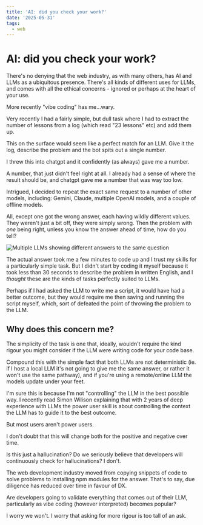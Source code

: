 ```yaml
---
title: 'AI: did you check your work?'
date: '2025-05-31'
tags:
  - web
---
```


# AI: did you check your work?

There's no denying that the web industry, as with many others, has AI and LLMs as a ubiquitous presence. There's all kinds of different uses for LLMs, and comes with all the ethical concerns - ignored or perhaps at the heart of your use.

More recently "vibe coding" has me…wary.

<!-- more -->

Very recently I had a fairly simple, but dull task where I had to extract the number of lessons from a log (which read "23 lessons" etc) and add them up.

This on the surface would seem like a perfect match for an LLM. Give it the log, describe the problem and the bot spits out a single number. 

I threw this into chatgpt and it confidently (as always) gave me a number. 

A number, that just didn't feel right at all. I already had a sense of where the result should be, and chatgpt gave me a number that was way too low.

Intrigued, I decided to repeat the exact same request to a number of other models, including: Gemini, Claude, multiple OpenAI models, and a couple of offline models.

All, except one got the wrong answer, each having wildly different values. They weren't just a bit off, they were simply wrong. Then the problem with _one_ being right, unless you know the answer ahead of time, how do you tell?

![Multiple LLMs showing different answers to the same question](/images/ai-counting.jpg)

The actual answer took me a few minutes to code up and I trust my skills for a particularly simple task. But I didn't start by coding it myself because it took less than 30 seconds to describe the problem in written English, and I *thought* these are the kinds of tasks perfectly suited to LLMs.

Perhaps if I had asked the LLM to write me a script, it would have had a better outcome, but they would require me then saving and running the script myself, which, sort of defeated the point of throwing the problem to the LLM.

## Why does this concern me?

The simplicity of the task is one that, ideally, wouldn't require the kind rigour you might consider if the LLM were writing code for your code base. 

Compound this with the simple fact that both LLMs are not deterministic (ie. if I host a local LLM it's not going to give me the same answer, or rather it won't use the same pathway), and if you're using a remote/online LLM the models update under your feet.

I'm sure this is because I'm not "controlling" the LLM in the best possible way. I recently read Simon Wilison explaining that with 2 years of deep experience with LLMs the power user skill is about controlling the context the LLM has to guide it to the best outcome. 

But most users aren't power users.

I don't doubt that this will change both for the positive and negative over time. 

Is this just a hallucination? Do we seriously believe that developers will continuously check for hallucinations? I don't. 

The web development industry moved from copying snippets of code to solve problems to installing npm modules for the answer. That's to say, due diligence has reduced over time in favour of DX.

Are developers going to validate everything that comes out of their LLM, particularly as vibe coding (however interpreted) becomes popular?

I worry we won't. I worry that asking for more rigour is too tall of an ask.
